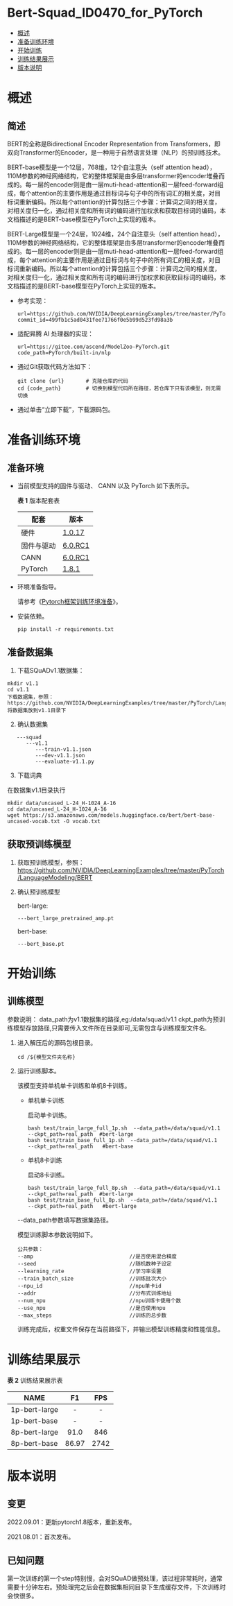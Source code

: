 # Bert-Squad_ID0470_for_PyTorch

-   [概述](#概述)
-   [准备训练环境](#准备训练环境)
-   [开始训练](#开始训练)
-   [训练结果展示](#训练结果展示)
-   [版本说明](#版本说明)

# 概述

## 简述
BERT的全称是Bidirectional Encoder Representation from Transformers，即双向Transformer的Encoder，是一种用于自然语言处理（NLP）的预训练技术。

BERT-base模型是一个12层，768维，12个自注意头（self attention head），110M参数的神经网络结构，它的整体框架是由多层transformer的encoder堆叠而成的。每一层的encoder则是由一层muti-head-attention和一层feed-forward组成，每个attention的主要作用是通过目标词与句子中的所有词汇的相关度，对目标词重新编码。所以每个attention的计算包括三个步骤：计算词之间的相关度，对相关度归一化，通过相关度和所有词的编码进行加权求和获取目标词的编码，本文档描述的是BERT-base模型在PyTorch上实现的版本。

BERT-Large模型是一个24层，1024维，24个自注意头（self attention head），110M参数的神经网络结构，它的整体框架是由多层transformer的encoder堆叠而成的。每一层的encoder则是由一层muti-head-attention和一层feed-forward组成，每个attention的主要作用是通过目标词与句子中的所有词汇的相关度，对目标词重新编码。所以每个attention的计算包括三个步骤：计算词之间的相关度，对相关度归一化，通过相关度和所有词的编码进行加权求和获取目标词的编码，本文档描述的是BERT-base模型在PyTorch上实现的版本。

- 参考实现：

  ```
  url=https://github.com/NVIDIA/DeepLearningExamples/tree/master/PyTorch/LanguageModeling/BERT
  commit_id=499fb1c5ad0431fee71766f0e5b99d523fd98a3b
  ```

- 适配昇腾 AI 处理器的实现：

  ```
  url=https://gitee.com/ascend/ModelZoo-PyTorch.git
  code_path=PyTorch/built-in/nlp
  ```
  
- 通过Git获取代码方法如下：

  ```
  git clone {url}       # 克隆仓库的代码
  cd {code_path}        # 切换到模型代码所在路径，若仓库下只有该模型，则无需切换
  ```
  
- 通过单击“立即下载”，下载源码包。

# 准备训练环境

## 准备环境

- 当前模型支持的固件与驱动、 CANN 以及 PyTorch 如下表所示。

  **表 1**  版本配套表

  | 配套       | 版本                                                         |
  | ---------- | ------------------------------------------------------------ |
  | 硬件    | [1.0.17](https://www.hiascend.com/hardware/firmware-drivers?tag=commercial) |
  | 固件与驱动 | [6.0.RC1](https://www.hiascend.com/hardware/firmware-drivers?tag=commercial) |
  | CANN       | [6.0.RC1](https://www.hiascend.com/software/cann/commercial?version=6.0.RC1) |
  | PyTorch    | [1.8.1](https://gitee.com/ascend/pytorch/tree/master/) |

- 环境准备指导。

  请参考《[Pytorch框架训练环境准备](https://www.hiascend.com/document/detail/zh/ModelZoo/pytorchframework/ptes)》。
  
- 安装依赖。

  ```
  pip install -r requirements.txt
  ```


## 准备数据集

1. 下载SQuADv1.1数据集：

```
mkdir v1.1
cd v1.1
下载数据集，参照：https://github.com/NVIDIA/DeepLearningExamples/tree/master/PyTorch/LanguageModeling/BERT
将数据集放到v1.1目录下
```

2. 确认数据集

```
   ---squad
      ---v1.1
         ---train-v1.1.json
         ---dev-v1.1.json
         ---evaluate-v1.1.py
```

3. 下载词典

在数据集v1.1目录执行

```
mkdir data/uncased_L-24_H-1024_A-16
cd data/uncased_L-24_H-1024_A-16
wget https://s3.amazonaws.com/models.huggingface.co/bert/bert-base-uncased-vocab.txt -O vocab.txt
```

## 获取预训练模型
1. 获取预训练模型，参照：https://github.com/NVIDIA/DeepLearningExamples/tree/master/PyTorch/LanguageModeling/BERT
2. 确认预训练模型

    bert-large:
    ```
    ---bert_large_pretrained_amp.pt
    ```

    bert-base:

    ```
    ---bert_base.pt
    ```

# 开始训练

## 训练模型

参数说明：
data_path为v1.1数据集的路径,eg:/data/squad/v1.1
ckpt_path为预训练模型存放路径,只需要传入文件所在目录即可,无需包含与训练模型文件名.

1. 进入解压后的源码包根目录。

   ```
   cd /${模型文件夹名称} 
   ```

2. 运行训练脚本。

   该模型支持单机单卡训练和单机8卡训练。

   - 单机单卡训练

     启动单卡训练。

     ```
     bash test/train_large_full_1p.sh  --data_path=/data/squad/v1.1  --ckpt_path=real_path  #bert-large
     bash test/train_base_full_1p.sh  --data_path=/data/squad/v1.1  --ckpt_path=real_path   #bert-base
     ```
   
   - 单机8卡训练
   
     启动8卡训练。
   
     ```
     bash test/train_large_full_8p.sh  --data_path=/data/squad/v1.1  --ckpt_path=real_path  #bert-large
     bash test/train_base_full_8p.sh  --data_path=/data/squad/v1.1  --ckpt_path=real_path   #bert-large
     ```
   
   --data\_path参数填写数据集路径。

   模型训练脚本参数说明如下。

   ```
   公共参数：
   --amp                               //是否使用混合精度
   --seed                              //随机数种子设定
   --learning_rate                     //学习率设置	  
   --train_batch_size                  //训练批次大小
   --npu_id                            //npu单卡id
   --addr                              //分布式训练地址
   --num_npu                           //npu训练卡使用个数
   --use_npu                           //是否使用npu
   --max_steps                         //训练的总步数
   ```
   
   训练完成后，权重文件保存在当前路径下，并输出模型训练精度和性能信息。

# 训练结果展示

**表 2**  训练结果展示表

| NAME     | F1 |  FPS |
| -------  | :---:  | :--: |
| 1p-bert-large | - | - |
| 1p-bert-base | - | - |
| 8p-bert-large | 91.0 | 846 |
| 8p-bert-base | 86.97 | 2742 |

# 版本说明

## 变更

2022.09.01：更新pytorch1.8版本，重新发布。

2021.08.01：首次发布。

## 已知问题

第一次训练的第一个step特别慢，会对SQuAD做预处理，该过程非常耗时，通常需要十分钟左右。预处理完之后会在数据集相同目录下生成缓存文件，下次训练时会快很多。

